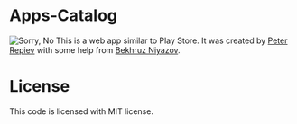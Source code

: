 # Apps-Catalog
![Sorry, No](https://imgur.com/4608d89b-8a35-4506-8824-f78c2491b4a8)
This is a web app similar to Play Store.
It was created by [Peter Repiev](https://github.com/Potriashka) with some help from [Bekhruz Niyazov](https://github.com/BekhruzSNiyazov).
# License
This code is licensed with MIT license.
